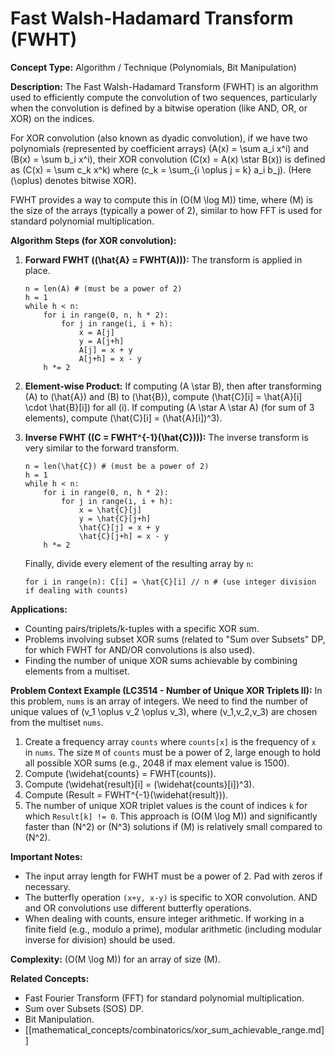 # Fast Walsh-Hadamard Transform (FWHT)

**Concept Type:** Algorithm / Technique (Polynomials, Bit Manipulation)

**Description:**
The Fast Walsh-Hadamard Transform (FWHT) is an algorithm used to efficiently compute the convolution of two sequences, particularly when the convolution is defined by a bitwise operation (like AND, OR, or XOR) on the indices.

For XOR convolution (also known as dyadic convolution), if we have two polynomials (represented by coefficient arrays) \(A(x) = \sum a_i x^i\) and \(B(x) = \sum b_i x^i\), their XOR convolution \(C(x) = A(x) \star B(x)\) is defined as \(C(x) = \sum c_k x^k\) where \(c_k = \sum_{i \oplus j = k} a_i b_j\). (Here \(\oplus\) denotes bitwise XOR).

FWHT provides a way to compute this in \(O(M \log M)\) time, where \(M\) is the size of the arrays (typically a power of 2), similar to how FFT is used for standard polynomial multiplication.

**Algorithm Steps (for XOR convolution):**

1.  **Forward FWHT (\(\hat{A} = FWHT(A)\)):**
    The transform is applied in place.
    ```
    n = len(A) # (must be a power of 2)
    h = 1
    while h < n:
        for i in range(0, n, h * 2):
            for j in range(i, i + h):
                x = A[j]
                y = A[j+h]
                A[j] = x + y
                A[j+h] = x - y
        h *= 2
    ```

2.  **Element-wise Product:**
    If computing \(A \star B\), then after transforming \(A\) to \(\hat{A}\) and \(B\) to \(\hat{B}\), compute \(\hat{C}[i] = \hat{A}[i] \cdot \hat{B}[i]\) for all \(i\).
    If computing \(A \star A \star A\) (for sum of 3 elements), compute \(\hat{C}[i] = (\hat{A}[i])^3\).

3.  **Inverse FWHT (\(C = FWHT^{-1}(\hat{C})\)):**
    The inverse transform is very similar to the forward transform.
    ```
    n = len(\hat{C}) # (must be a power of 2)
    h = 1
    while h < n:
        for i in range(0, n, h * 2):
            for j in range(i, i + h):
                x = \hat{C}[j]
                y = \hat{C}[j+h]
                \hat{C}[j] = x + y
                \hat{C}[j+h] = x - y
        h *= 2
    ```
    Finally, divide every element of the resulting array by `n`:
    ```
    for i in range(n): C[i] = \hat{C}[i] // n # (use integer division if dealing with counts)
    ```

**Applications:**
*   Counting pairs/triplets/k-tuples with a specific XOR sum.
*   Problems involving subset XOR sums (related to "Sum over Subsets" DP, for which FWHT for AND/OR convolutions is also used).
*   Finding the number of unique XOR sums achievable by combining elements from a multiset.

**Problem Context Example (LC3514 - Number of Unique XOR Triplets II):**
In this problem, `nums` is an array of integers. We need to find the number of unique values of \(v_1 \oplus v_2 \oplus v_3\), where \(v_1,v_2,v_3\) are chosen from the multiset `nums`.
1. Create a frequency array `counts` where `counts[x]` is the frequency of `x` in `nums`. The size `M` of `counts` must be a power of 2, large enough to hold all possible XOR sums (e.g., 2048 if max element value is 1500).
2. Compute \(\widehat{counts} = FWHT(counts)\).
3. Compute \(\widehat{result}[i] = (\widehat{counts}[i])^3\).
4. Compute \(Result = FWHT^{-1}(\widehat{result})\).
5. The number of unique XOR triplet values is the count of indices `k` for which `Result[k] != 0`.
This approach is \(O(M \log M)\) and significantly faster than \(N^2\) or \(N^3\) solutions if \(M\) is relatively small compared to \(N^2\).

**Important Notes:**
*   The input array length for FWHT must be a power of 2. Pad with zeros if necessary.
*   The butterfly operation `(x+y, x-y)` is specific to XOR convolution. AND and OR convolutions use different butterfly operations.
*   When dealing with counts, ensure integer arithmetic. If working in a finite field (e.g., modulo a prime), modular arithmetic (including modular inverse for division) should be used.

**Complexity:** \(O(M \log M)\) for an array of size \(M\).

**Related Concepts:**
*   Fast Fourier Transform (FFT) for standard polynomial multiplication.
*   Sum over Subsets (SOS) DP.
*   Bit Manipulation.
*   [[mathematical_concepts/combinatorics/xor_sum_achievable_range.md]]
 
